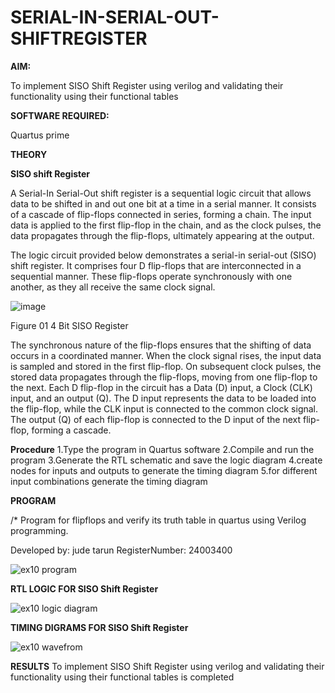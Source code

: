 # SERIAL-IN-SERIAL-OUT-SHIFTREGISTER

**AIM:**

To implement  SISO Shift Register using verilog and validating their functionality using their functional tables

**SOFTWARE REQUIRED:**

Quartus prime

**THEORY**

**SISO shift Register**

A Serial-In Serial-Out shift register is a sequential logic circuit that allows data to be shifted in and out one bit at a time in a serial manner. It consists of a cascade of flip-flops connected in series, forming a chain. The input data is applied to the first flip-flop in the chain, and as the clock pulses, the data propagates through the flip-flops, ultimately appearing at the output.

The logic circuit provided below demonstrates a serial-in serial-out (SISO) shift register. It comprises four D flip-flops that are interconnected in a sequential manner. These flip-flops operate synchronously with one another, as they all receive the same clock signal.

![image](https://github.com/naavaneetha/SERIAL-IN-SERIAL-OUT-SHIFTREGISTER/assets/154305477/e81c4072-37f9-46c6-8145-566764b74c3a)

Figure 01 4 Bit SISO Register

The synchronous nature of the flip-flops ensures that the shifting of data occurs in a coordinated manner. When the clock signal rises, the input data is sampled and stored in the first flip-flop. On subsequent clock pulses, the stored data propagates through the flip-flops, moving from one flip-flop to the next.
Each D flip-flop in the circuit has a Data (D) input, a Clock (CLK) input, and an output (Q). The D input represents the data to be loaded into the flip-flop, while the CLK input is connected to the common clock signal. The output (Q) of each flip-flop is connected to the D input of the next flip-flop, forming a cascade.

**Procedure**
1.Type the program in Quartus software
2.Compile and run the program
3.Generate the RTL schematic and save the logic diagram
4.create nodes for inputs and outputs to generate the timing diagram
5.for different input combinations generate the timing diagram


**PROGRAM**

/* Program for flipflops and verify its truth table in quartus using Verilog programming.

Developed by: jude tarun RegisterNumber: 24003400

![ex10 program](https://github.com/user-attachments/assets/a3fa26ad-4b74-4617-82a3-68f27aeaf79d)


**RTL LOGIC FOR SISO Shift Register**

![ex10 logic diagram](https://github.com/user-attachments/assets/61a3d7b5-5dc3-4e6e-8cd4-bca468d1f449)

**TIMING DIGRAMS FOR SISO Shift Register**

![ex10 wavefrom](https://github.com/user-attachments/assets/a2009335-908a-45b7-9200-a98e796596e4)

**RESULTS**
To implement  SISO Shift Register using verilog and validating their functionality using their functional tables
is completed
